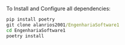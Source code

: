 To Install and Configure all dependencies:
```cmd
pip install poetry
git clone alanrios2001/EngenhariaSoftware1
cd EngenhariaSoftware1
poetry install
```
